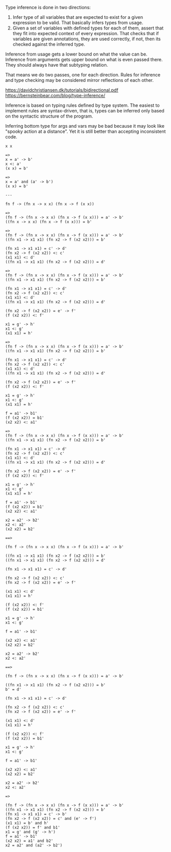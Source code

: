 Type inference is done in two directions:
1. Infer type of all variables that are expected to exist for a given expression to be valid. That basically infers types from usage.
2. Given a set of variables with defined types for each of them, assert that they fit into expected context of every expression. That checks that if variables are given annotations, they are used correctly, if not, then its checked against the inferred type.

Inference from usage gets a lower bound on what the value can be. 
Inference from arguments gets upper bound on what is even passed there.
They should always have that subtyping relation.

That means we do two passes, one for each direction. 
Rules for inference and type checking may be considered mirror reflections of each other.

https://davidchristiansen.dk/tutorials/bidirectional.pdf
https://bernsteinbear.com/blog/type-inference/

Inference is based on typing rules defined by type system.
The easiest to implement rules are syntax-driven, that is, types can be inferred only based on the syntactic structure of the program.

Inferring bottom type for args and vars may be bad because it may look like "spooky action at a distance". Yet it is still better than accepting inconsistent code.
```
x x

=>
x = a' -> b'
x <: a'
(x x) = b'

=>
x = a' and (a' -> b')
(x x) = b'

---

fn f -> (fn x -> x x) (fn x -> f (x x))

=>
(fn f -> (fn x -> x x) (fn x -> f (x x))) = a' -> b'
((fn x -> x x) (fn x -> f (x x))) = b'

=>
(fn f -> (fn x -> x x) (fn x -> f (x x))) = a' -> b'
((fn x1 -> x1 x1) (fn x2 -> f (x2 x2))) = b'

(fn x1 -> x1 x1) = c' -> d'
(fn x2 -> f (x2 x2)) <: c'
(x1 x1) <: d'
((fn x1 -> x1 x1) (fn x2 -> f (x2 x2))) = d'

=> 
(fn f -> (fn x -> x x) (fn x -> f (x x))) = a' -> b'
((fn x1 -> x1 x1) (fn x2 -> f (x2 x2))) = b'

(fn x1 -> x1 x1) = c' -> d'
(fn x2 -> f (x2 x2)) <: c'
(x1 x1) <: d'
((fn x1 -> x1 x1) (fn x2 -> f (x2 x2))) = d'

(fn x2 -> f (x2 x2)) = e' -> f'
(f (x2 x2)) <: f'

x1 = g' -> h'
x1 <: g'
(x1 x1) = h'

=> 
(fn f -> (fn x -> x x) (fn x -> f (x x))) = a' -> b'
((fn x1 -> x1 x1) (fn x2 -> f (x2 x2))) = b'

(fn x1 -> x1 x1) = c' -> d'
(fn x2 -> f (x2 x2)) <: c'
(x1 x1) <: d'
((fn x1 -> x1 x1) (fn x2 -> f (x2 x2))) = d'

(fn x2 -> f (x2 x2)) = e' -> f'
(f (x2 x2)) <: f'

x1 = g' -> h'
x1 <: g'
(x1 x1) = h'

f = a1' -> b1'
(f (x2 x2)) = b1'
(x2 x2) <: a1'

=> 
(fn f -> (fn x -> x x) (fn x -> f (x x))) = a' -> b'
((fn x1 -> x1 x1) (fn x2 -> f (x2 x2))) = b'

(fn x1 -> x1 x1) = c' -> d'
(fn x2 -> f (x2 x2)) <: c'
(x1 x1) <: d'
((fn x1 -> x1 x1) (fn x2 -> f (x2 x2))) = d'

(fn x2 -> f (x2 x2)) = e' -> f'
(f (x2 x2)) <: f'

x1 = g' -> h'
x1 <: g'
(x1 x1) = h'

f = a1' -> b1'
(f (x2 x2)) = b1'
(x2 x2) <: a1'

x2 = a2' -> b2'
x2 <: a2'
(x2 x2) = b2'

==>

(fn f -> (fn x -> x x) (fn x -> f (x x))) = a' -> b'

((fn x1 -> x1 x1) (fn x2 -> f (x2 x2))) = b'
((fn x1 -> x1 x1) (fn x2 -> f (x2 x2))) = d'

(fn x1 -> x1 x1) = c' -> d'

(fn x2 -> f (x2 x2)) <: c'
(fn x2 -> f (x2 x2)) = e' -> f'

(x1 x1) <: d'
(x1 x1) = h'

(f (x2 x2)) <: f'
(f (x2 x2)) = b1'

x1 = g' -> h'
x1 <: g'

f = a1' -> b1'

(x2 x2) <: a1'
(x2 x2) = b2'

x2 = a2' -> b2'
x2 <: a2'

==>

(fn f -> (fn x -> x x) (fn x -> f (x x))) = a' -> b'

((fn x1 -> x1 x1) (fn x2 -> f (x2 x2))) = b'
b' = d'

(fn x1 -> x1 x1) = c' -> d'

(fn x2 -> f (x2 x2)) <: c'
(fn x2 -> f (x2 x2)) = e' -> f'

(x1 x1) <: d'
(x1 x1) = h'

(f (x2 x2)) <: f'
(f (x2 x2)) = b1'

x1 = g' -> h'
x1 <: g'

f = a1' -> b1'

(x2 x2) <: a1'
(x2 x2) = b2'

x2 = a2' -> b2'
x2 <: a2'

=>

(fn f -> (fn x -> x x) (fn x -> f (x x))) = a' -> b'
((fn x1 -> x1 x1) (fn x2 -> f (x2 x2))) = b'
(fn x1 -> x1 x1) = c' -> b'
(fn x2 -> f (x2 x2)) = c' and (e' -> f')
(x1 x1) = b' and h'
(f (x2 x2)) = f' and b1'
x1 = g' and (g' -> h')
f = a1' -> b1'
(x2 x2) = a1' and b2'
x2 = a2' and (a2' -> b2')

```